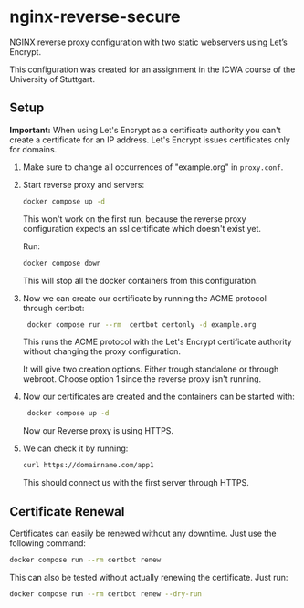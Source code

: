 # nginx-reverse-secure

NGINX reverse proxy configuration with two static webservers using Let’s Encrypt.

This configuration was created for an assignment in the ICWA course of the University of Stuttgart.

## Setup

**Important:** When using Let's Encrypt as a certificate authority you can't create a certificate for an IP address.
Let's Encrypt issues certificates only for domains.

1. Make sure to change all occurrences of "example.org" in `proxy.conf`.

2. Start reverse proxy and servers:

   ```sh
   docker compose up -d
   ```

   This won't work on the first run, because the reverse proxy configuration expects an ssl certificate which doesn't exist yet.

   Run:

   ```sh
   docker compose down
   ```

   This will stop all the docker containers from this configuration.

3. Now we can create our certificate by running the ACME protocol through certbot:

   ```sh
    docker compose run --rm  certbot certonly -d example.org
   ```

   This runs the ACME protocol with the Let's Encrypt certificate authority without changing the proxy configuration.

   It will give two creation options. Either trough standalone or through webroot.
   Choose option 1 since the reverse proxy isn't running.

4. Now our certificates are created and the containers can be started with:

   ```sh
    docker compose up -d
   ```

   Now our Reverse proxy is using HTTPS.

5. We can check it by running:

   ```sh
   curl https://domainname.com/app1
   ```

   This should connect us with the first server through HTTPS.

## Certificate Renewal

Certificates can easily be renewed without any downtime. Just use the following command:

```sh
docker compose run --rm certbot renew
```

This can also be tested without actually renewing the certificate. Just run:

```sh
docker compose run --rm certbot renew --dry-run
```
